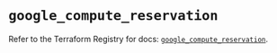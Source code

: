 # `google_compute_reservation`

Refer to the Terraform Registry for docs: [`google_compute_reservation`](https://registry.terraform.io/providers/hashicorp/google/5.38.0/docs/resources/compute_reservation).
